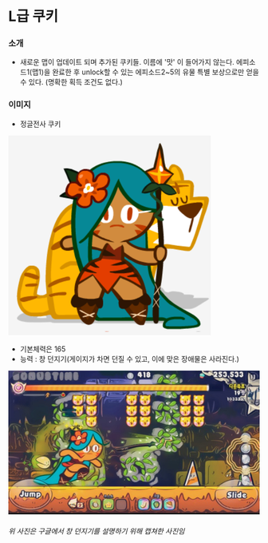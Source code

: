 # L급 쿠키
### 소개
- 새로운 맵이 업데이트 되며 추가된 쿠키들. 이름에 '맛' 이 들어가지 않는다. 에피소드1(맵1)을 완료한 후 unlock할 수 있는 에피소드2~5의 유물 특별 보상으로만 얻을 수 있다. (명확한 획득 조건도 없다.)
### 이미지
- 정글전사 쿠키

![정글전사 쿠키](./L-view-1.01.PNG)
  - 기본체력은 165
  - 능력 : 창 던지기(게이지가 차면 던질 수 있고, 이에 맞은 장애물은 사라진다.)

  ![창던지기](./L-view-1.02.PNG)
  ###### 위 사진은 구글에서 창 던지기를 설명하기 위해 캡쳐한 사진임
